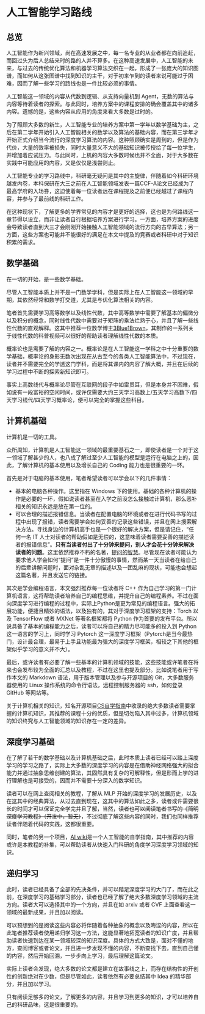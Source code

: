 # 人工智能学习路线

## 总览

人工智能作为新兴领域，尚在高速发展之中，每一名专业的从业者都在向前追赶，而回过头为后人总结来时的路的人并不算多。在这种高速发展中，人工智能的未来，与过去的传统优化算法和机器学习算法交织在一起，形成了一张庞大的知识图谱，而如何从这张图谱中找到知识的主干，对于初来乍到的读者来说可能过于困难，因而了解一些学习的路线也是一件比较必须的事情。

人工智能这一领域的内容从代数到逻辑、从支持向量机到 Agent，无数的算法与内容等待着读者的探索。与此同时，培养方案中的课程安排的确会覆盖其中的诸多内容。遗憾的是，这些内容从应用的角度来看大多数是过时的。

为了照顾大多数的新生，人工智能专业的培养方案中第一学年以数学基础为主，之后在第二学年开始引入人工智能相关的数学以及算法的基础内容，而在第三学年才开始正式介绍当今流行的深度学习算法的内容。这种照顾确实是周到的，但是作为代价，大量的效率被损失，同时大量意义不大的基础知识被传授给了每一位学生，并增加着应试压力。与此同时，上机的内容大多数时候也并不全面，对于大多数在实践中可能应用的内容，又是仅仅是浅尝则止。

人工智能专业的学习路线中，科研毫无疑问是其中的主旋律，伴随着如今科研环境越发内卷，本科保研在大三之前在人工智能领域发表一篇CCF-A论文已经成为了最高学府的入场券，这迫使着每一位读者远在课程提及之前便已经越过了课程内容，并参与了最前线的科研工作。

在这种现状下，了解更多的学界常见的内容才是更好的选择，这也是为何路线这一章节得以设立，而非让读者自行根据培养方案进行学习。一方面，培养方案的进度会导致读者直到大三才会刚刚开始接触人工智能领域的流行方向的古早算法；另一方面，这些方案也可能并不能很好的满足在本文中提及的竞赛或者科研中对于知识积累的需求。

## 数学基础

在一切的开始，是一些数学基础。

尽管人工智能本质上并不是一门数学学科，但是实际上在人工智能这一领域的早期，其依然经常和数学打交道，尤其是与优化算法相关的内容。

笔者首先需要学习高等数学以及线性代数，其中高等数学中需要了解基本的偏微分以及积分的概念，同时线性代数中需要对于矩阵的乘法烂熟于心，并且了解一些线性代数的直观解释。这其中推荐一位数学博主[3Blue1Brown](https://space.bilibili.com/88461692)，其制作的一系列关于线性代数的科普视频可以很好的帮助读者理解线性代数的本质。

概率论也是需要了解的内容之一。概率论是在人工智能这一学科之中十分重要的数学基础，概率论的身影无数次出现在从古至今的各类人工智能算法中，不过现在，读者并不需要完全的学透这门学科，而是将其课内的内容了解大概，并且在后续的学习过程中不断的探索新知识即可。

事实上高数线代与概率论尽管在互联网的段子中如雷贯耳，但是本身并不困难，假如说有一段富裕的空闲时间，或许仅需要大约三天学习高数上/五天学习高数下/四天学习线代/四天学习概率论，便可以完全的掌握这些科目。

## 计算机基础

计算机是一切的工具。

众所周知，计算机是人工智能这一领域的最重要基石之一，即使读者是一个对于这一领域了解甚少的人，也八成了解过至少人工智能的模型是运行在电脑之上的，因此，了解计算机的基本使用以及增长自己的 Coding 能力也是很重要的一环。

首先是对于电脑的基本使用，笔者希望读者可以学会以下的几件事情：

- 基本的电脑各种操作。这里指在 Windows 下的使用。基础的各种计算机的操作是必要的一环，假如说读者甚至在入学之前没怎么接触过计算机，那么恶补相关的知识永远是放在第一位的。
- 可以合理的描述报错信息。当读者在配置电脑的环境或者在进行代码书写的过程中出现了报错，读者需要学会如何妥善的记录这些错误，并且在网上搜索解决方法。寻找身边的计算机高手也是一个很好的解决方案，但是请记住，“任何一名 IT 人士对读者的帮助假如是无偿的，这意味着读者需要妥善的描述读者的报错信息”。**只有当读者付出了十分钟来提问，别人才会花十分钟来解决读者的问题**。这里依然推荐不朽的名著，[提问的智慧](https://github.com/ryanhanwu/How-To-Ask-Questions-The-Smart-Way/blob/main/README-zh_CN.md)。尽管现在读者可能认为要求他人学会如何“提问”是一件十分傲慢的事情，然而某一天当读者在给自己的后辈讲解问题时，面对杂乱无章的描述以及一团乱麻的现状，可能也会想起这篇名著，并且发送它的链接。

其次是学会编程语言，本文强烈推荐每一位读者将 C++ 作为自己学习的第一门计算机语言，这将帮助读者培养自己的编程思维，并提升自己的编程素养。不过在面向深度学习进行编程的过程中，实际上Python是更为常见的编程语言。强大的拓展功能，便捷且精妙的语法，以及独有的，其对于深度学习框架的支持：Torch 以及 TensorFlow 或者 MXNet 等著名框架都将 Python 作为首要的发布平台。所以说具备了基本的编程能力之后，读者可以将自己的精力尽可能多的投入到 Python 这一语言的学习上，同时学习 Pytorch 这一深度学习框架（Pytorch是当今最热门，设计最合理，最易于上手且功能最为强大的深度学习框架，相较之下其他的框架似乎学习的意义并不大）。

最后，或许读者有必要了解一些基本的计算机领域的技能，这些技能或许笔者在将来也会发布较为全面的汇总以及教程，不过在这里也提及部分。比如说笔者用于写作本文的 Markdown 语法，用于版本管理以及参与开源项目的 Git，大多数服务器使用的 Linux 操作系统的命令行语法，远程控制服务器的 ssh，如何登录 GitHub 等网站等。

关于计算机相关的知识，知名开源项目[CS自学指南](https://csdiy.wiki)中收录的绝大多数读者需要掌握的计算机知识，其推荐的课程十分的优质，但是切勿陷入其中过多，计算机领域的知识终究与人工智能领域的知识存在一定的差异。

## 深度学习基础

在了解了若干的数学基础以及计算机基础之后，此时本质上读者已经可以踏上深度学习的学习之路了，实际上大多数的深度学习的内容是在借助神经网络强大的拟合能力并通过抽象思维创建的算法，其固然具有复杂的可解释性，但是形而上学的进行理解也是可接受的，因而并不需要十分深入的数学知识。

读者可以在网上查阅相关的教程，了解从 MLP 开始的深度学习的发展历史，以及在这其中的经典算法，从过去直到现在，这其中的算法如此之多，读者或许需要很长的时间才可以保证完全学完并且了解，当然，<del>读者也可以阅读笔者书写的《简明深度学习教程》（开发中，暂无）</del>，不过彻底了解这些内容的同时，我们也同样推荐读者伴随着代码的实践，这都很重要。

同时，笔者的另一个项目，[AI wiki](https://axi404.github.io/ai-self-learning/)是一个人工智能的自学指南，其中推荐的内容或许是本教程的补集，可以帮助读者从快速入门科研的角度学习深度学习领域的知识。

## 递归学习

此时，读者已经具备了全部的先决条件，并可以踏足深度学习的大门了，而在此之前，在深度学习的基础学习部分，读者也已经了解了绝大多数深度学习领域的主流方向。读者大可以选择其中的一个方向，并且在如 arxiv 或者 CVF 上面查看这一领域的最新成果，并且加以阅读。

可以预想到的是阅读这些内容必将伴随着各种抽象的概念以及晦涩的内容，所以在此笔者推荐读者使用递归学习这一方法，这能显著地拓宽读者的知识广度，并且帮助读者快速到达在某一领域较深的知识深度。具体的方式大致是，面对不懂的地方，查阅博客或者论文，并且进一步发现不懂的内容，不断查找下去，直到自己懂的内容，然后开始回溯，一步步向上学习，最后理解这篇论文。

实际上读者会发现，绝大多数的论文都是建立在故事线之上，而存在结构性的开创性的创新绝对在少数，但是尽管如此，读者依然有必要总结其中 Idea 的精华部分，并且加以学习。

只有阅读足够多的论文，了解更多的内容，并且学习到更多的知识，才可以培养自己的科研品味，这是很重要的。